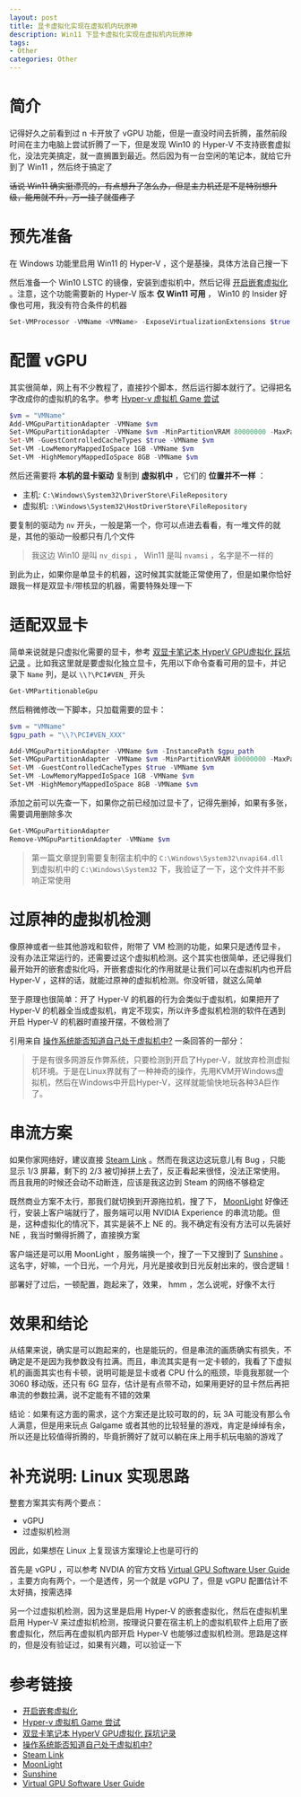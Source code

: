 ```yaml
---
layout: post
title: 显卡虚拟化实现在虚拟机内玩原神
description: Win11 下显卡虚拟化实现在虚拟机内玩原神
tags:
- Other
categories: Other
---
```


# 简介

记得好久之前看到过 n 卡开放了 vGPU 功能，但是一直没时间去折腾，虽然前段时间在主力电脑上尝试折腾了一下，但是发现 Win10 的 Hyper-V 不支持嵌套虚拟化，没法完美搞定，就一直搁置到最近。然后因为有一台空闲的笔记本，就给它升到了 Win11 ，然后终于搞定了

~~话说 Win11 确实挺漂亮的，有点想升了怎么办，但是主力机还是不是特别想升级，能用就不升，万一挂了就蛋疼了~~

# 预先准备

在 Windows 功能里启用 Win11 的 Hyper-V ，这个是基操，具体方法自己搜一下

然后准备一个 Win10 LSTC 的镜像，安装到虚拟机中，然后记得 [开启嵌套虚拟化][1] 。注意，这个功能需要新的 Hyper-V 版本 **仅 Win11 可用** ， Win10 的 Insider 好像也可用，我没有符合条件的机器

```powershell
Set-VMProcessor -VMName <VMName> -ExposeVirtualizationExtensions $true
```

# 配置 vGPU

其实很简单，网上有不少教程了，直接抄个脚本，然后运行脚本就行了。记得把名字改成你的虚拟机的名字。参考 [Hyper-v 虚拟机 Game 尝试][2]

```powershell
$vm = "VMName"
Add-VMGpuPartitionAdapter -VMName $vm
Set-VMGpuPartitionAdapter -VMName $vm -MinPartitionVRAM 80000000 -MaxPartitionVRAM 100000000 -OptimalPartitionVRAM 100000000 -MinPartitionEncode 80000000 -MaxPartitionEncode 100000000 -OptimalPartitionEncode 100000000 -MinPartitionDecode 80000000 -MaxPartitionDecode 100000000 -OptimalPartitionDecode 100000000 -MinPartitionCompute 80000000 -MaxPartitionCompute 100000000 -OptimalPartitionCompute 100000000
Set-VM -GuestControlledCacheTypes $true -VMName $vm
Set-VM -LowMemoryMappedIoSpace 1GB -VMName $vm
Set-VM -HighMemoryMappedIoSpace 8GB -VMName $vm
```

然后还需要将 **本机的显卡驱动** 复制到 **虚拟机中** ，它们的 **位置并不一样** ：

- 主机: `C:\Windows\System32\DriverStore\FileRepository`
- 虚拟机: `:\Windows\System32\HostDriverStore\FileRepository`

要复制的驱动为 `nv` 开头，一般是第一个，你可以点进去看看，有一堆文件的就是，其他的驱动一般都只有几个文件

> 我这边 Win10 是叫 `nv_dispi` ， Win11 是叫 `nvamsi` ，名字是不一样的

到此为止，如果你是单显卡的机器，这时候其实就能正常使用了，但是如果你恰好跟我一样是双显卡/带核显的机器，需要特殊处理一下

# 适配双显卡

简单来说就是只虚拟化需要的显卡，参考 [双显卡笔记本 HyperV GPU虚拟化 踩坑记录][3] 。比如我这里就是要虚拟化独立显卡，先用以下命令查看可用的显卡，并记录下 `Name` 列，是以 `\\?\PCI#VEN_` 开头

```powershell
Get-VMPartitionableGpu
```

然后稍微修改一下脚本，只加载需要的显卡：

```powershell
$vm = "VMName"
$gpu_path = "\\?\PCI#VEN_XXX"

Add-VMGpuPartitionAdapter -VMName $vm -InstancePath $gpu_path
Set-VMGpuPartitionAdapter -VMName $vm -MinPartitionVRAM 80000000 -MaxPartitionVRAM 100000000 -OptimalPartitionVRAM 100000000 -MinPartitionEncode 80000000 -MaxPartitionEncode 100000000 -OptimalPartitionEncode 100000000 -MinPartitionDecode 80000000 -MaxPartitionDecode 100000000 -OptimalPartitionDecode 100000000 -MinPartitionCompute 80000000 -MaxPartitionCompute 100000000 -OptimalPartitionCompute 100000000
Set-VM -GuestControlledCacheTypes $true -VMName $vm
Set-VM -LowMemoryMappedIoSpace 1GB -VMName $vm
Set-VM -HighMemoryMappedIoSpace 8GB -VMName $vm
```

添加之前可以先查一下，如果你之前已经加过显卡了，记得先删掉，如果有多张，需要调用删除多次

```powershell
Get-VMGpuPartitionAdapter
Remove-VMGpuPartitionAdapter -VMName $vm
```

> 第一篇文章提到需要复制宿主机中的 `C:\Windows\System32\nvapi64.dll` 到虚拟机中的 `C:\Windows\System32` 下，我验证了一下，这个文件并不影响正常使用

# 过原神的虚拟机检测

像原神或者一些其他游戏和软件，附带了 VM 检测的功能，如果只是透传显卡，没有办法正常运行的，还需要过这个虚拟机检测。这个其实也很简单，还记得我们最开始开的嵌套虚拟化吗，开嵌套虚拟化的作用就是让我们可以在虚拟机内也开启 Hyper-V ，这样的话，就能过原神的虚拟机检测。你没听错，就这么简单

至于原理也很简单：开了 Hyper-V 的机器的行为会类似于虚拟机，如果把开了 Hyper-V 的机器全当成虚拟机，肯定不现实，所以许多虚拟机检测的软件在遇到开启 Hyper-V 的机器时直接开摆，不做检测了

引用来自 [操作系统能否知道自己处于虚拟机中?][4] 一条回答的一部分：

> 于是有很多网游反作弊系统，只要检测到开启了Hyper-V，就放弃检测虚拟机环境。于是在Linux界就有了一种神奇的操作，先用KVM开Windows虚拟机，然后在Windows中开启Hyper-V，这样就能愉快地玩各种3A巨作了。

# 串流方案

如果你家网络好，建议直接 [Steam Link][5] 。然而在我这边这玩意儿有 Bug ，只能显示 1/3 屏幕，剩下的 2/3 被切掉拼上去了，反正看起来很怪，没法正常使用。而且我用的时候还会动不动断连，应该是我这边到 Steam 的网络不够稳定

既然商业方案不太行，那我们就切换到开源拖拉机，搜了下， [MoonLight][6] 好像还行，安装上客户端就行了，服务端可以用 NVIDIA Experience 的串流功能。但是，这种虚拟化的情况下，其实是装不上 NE 的。我不确定有没有方法可以先装好 NE ，我当时懒得折腾了，直接换方案

客户端还是可以用 MoonLight ，服务端换一个，搜了一下又搜到了 [Sunshine][7] 。这名字，好嘛，一个日光，一个月光，月光是接收到日光反射出来的，很合逻辑！

部署好了过后，一顿配置，跑起来了，效果， hmm ，怎么说呢，好像不太行

# 效果和结论

从结果来说，确实是可以跑起来的，也是能玩的，但是串流的画质确实有损失，不确定是不是因为我参数没有拉满。而且，串流其实是有一定卡顿的，我看了下虚拟机的画面其实也有卡顿，说明可能是显卡或者 CPU 什么的瓶颈，毕竟我那就一个 3060 移动版，还只有 6G 显存，估计是有点带不动，如果用更好的显卡然后再把串流的参数拉满，说不定能有不错的效果

结论：如果有这方面的需求，这个方案还是比较可取的的，玩 3A 可能没有那么令人满意，但是用来玩点 Galgame 或者其他的比较轻量的游戏，肯定是绰绰有余，所以还是比较值得折腾的，毕竟折腾好了就可以躺在床上用手机玩电脑的游戏了

# 补充说明: Linux 实现思路

整套方案其实有两个要点：

- vGPU
- 过虚拟机检测

因此，如果想在 Linux 上复现该方案理论上也是可行的

首先是 vGPU ，可以参考 NVDIA 的官方文档 [Virtual GPU Software User Guide][8] ，主要方向有两个，一个是透传，另一个就是 vGPU 了，但是 vGPU 配置估计不太好搞，按需选择

另一个过虚拟机检测，因为这里是启用 Hyper-V 的嵌套虚拟化，然后在虚拟机里启用 Hyper-V 来过虚拟机检测，按理说只要在宿主机上的虚拟机软件上启用了嵌套虚拟化，然后再在虚拟机内部开启 Hyper-V 也能够过虚拟机检测。思路是这样的，但是没有验证过，如果有兴趣，可以验证一下


# 参考链接

- [开启嵌套虚拟化][1]
- [Hyper-v 虚拟机 Game 尝试][2]
- [双显卡笔记本 HyperV GPU虚拟化 踩坑记录][3]
- [操作系统能否知道自己处于虚拟机中?][4]
- [Steam Link][5]
- [MoonLight][6]
- [Sunshine][7]
- [Virtual GPU Software User Guide][8]


[1]: https://learn.microsoft.com/zh-cn/virtualization/hyper-v-on-windows/user-guide/nested-virtualization
[2]: https://jasper1024.com/jasper/ioubn7891wc/
[3]: https://blog.shigure.fun/laptop_gpu_hyperv/
[4]: https://www.zhihu.com/question/359121561
[5]: https://store.steampowered.com/app/353380/Steam_Link/
[6]: https://github.com/moonlight-stream/
[7]: https://github.com/LizardByte/Sunshine
[8]: https://docs.nvidia.com/grid/6.0/grid-vgpu-user-guide/index.html#installing-configuring-grid-vgpuinstalling-grid-vgpu-display-drivers
